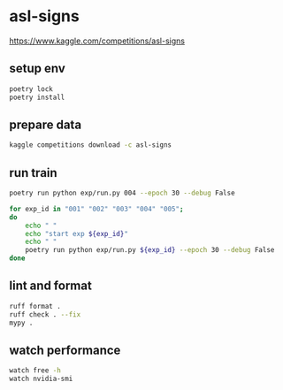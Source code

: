 # asl-signs

https://www.kaggle.com/competitions/asl-signs

## setup env

```bash
poetry lock
poetry install
```

## prepare data

```bash
kaggle competitions download -c asl-signs
```

## run train

```bash
poetry run python exp/run.py 004 --epoch 30 --debug False
```

```bash
for exp_id in "001" "002" "003" "004" "005";
do
    echo " "
    echo "start exp ${exp_id}"
    echo " "
    poetry run python exp/run.py ${exp_id} --epoch 30 --debug False
done
```

## lint and format

```bash
ruff format .
ruff check . --fix
mypy .
```

## watch performance

```bash
watch free -h
watch nvidia-smi
```
